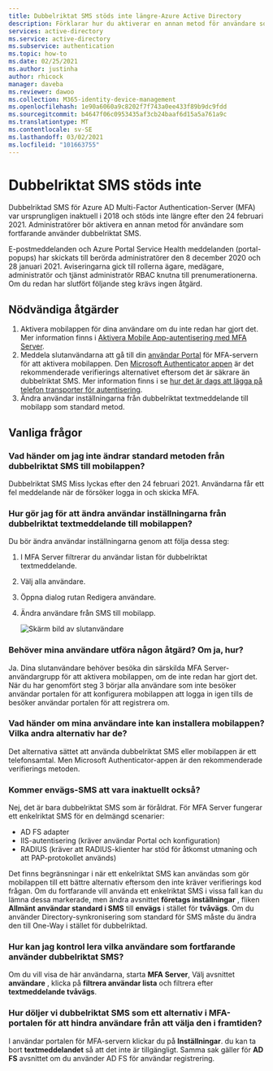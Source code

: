 ```yaml
---
title: Dubbelriktat SMS stöds inte längre-Azure Active Directory
description: Förklarar hur du aktiverar en annan metod för användare som fortfarande använder dubbelriktat SMS.
services: active-directory
ms.service: active-directory
ms.subservice: authentication
ms.topic: how-to
ms.date: 02/25/2021
ms.author: justinha
author: rhicock
manager: daveba
ms.reviewer: dawoo
ms.collection: M365-identity-device-management
ms.openlocfilehash: 1e90a6060a9c8202f7f743a0ee433f89b9dc9fdd
ms.sourcegitcommit: b4647f06c0953435af3cb24baaf6d15a5a761a9c
ms.translationtype: MT
ms.contentlocale: sv-SE
ms.lasthandoff: 03/02/2021
ms.locfileid: "101663755"
---
```

# <a name="two-way-sms-unsupported"></a>Dubbelriktat SMS stöds inte

Dubbelriktad SMS för Azure AD Multi-Factor Authentication-Server (MFA) var ursprungligen inaktuell i 2018 och stöds inte längre efter den 24 februari 2021. Administratörer bör aktivera en annan metod för användare som fortfarande använder dubbelriktat SMS.

E-postmeddelanden och Azure Portal Service Health meddelanden (portal-popups) har skickats till berörda administratörer den 8 december 2020 och 28 januari 2021. Aviseringarna gick till rollerna ägare, medägare, administratör och tjänst administratör RBAC knutna till prenumerationerna. Om du redan har slutfört följande steg krävs ingen åtgärd.

## <a name="required-actions"></a>Nödvändiga åtgärder

1. Aktivera mobilappen för dina användare om du inte redan har gjort det. Mer information finns i [Aktivera Mobile App-autentisering med MFA Server](howto-mfaserver-deploy-mobileapp.md).
1. Meddela slutanvändarna att gå till din [användar Portal](howto-mfaserver-deploy-userportal.md) för MFA-servern för att aktivera mobilappen. Den [Microsoft Authenticator appen](https://www.microsoft.com/account/authenticator) är det rekommenderade verifierings alternativet eftersom det är säkrare än dubbelriktat SMS. Mer information finns i se [hur det är dags att lägga på telefon transporter för autentisering](https://techcommunity.microsoft.com/t5/azure-active-directory-identity/it-s-time-to-hang-up-on-phone-transports-for-authentication/ba-p/1751752).
1. Ändra användar inställningarna från dubbelriktat textmeddelande till mobilapp som standard metod.

## <a name="faq"></a>Vanliga frågor

### <a name="what-if-i-dont-change-the-default-method-from-two-way-sms-to-the-mobile-app"></a>Vad händer om jag inte ändrar standard metoden från dubbelriktat SMS till mobilappen?
Dubbelriktat SMS Miss lyckas efter den 24 februari 2021. Användarna får ett fel meddelande när de försöker logga in och skicka MFA.

### <a name="how-do-i-change-the-user-settings-from-two-way-text-message-to-mobile-app"></a>Hur gör jag för att ändra användar inställningarna från dubbelriktat textmeddelande till mobilappen?

Du bör ändra användar inställningarna genom att följa dessa steg:

1. I MFA Server filtrerar du användar listan för dubbelriktat textmeddelande.
1. Välj alla användare.
1. Öppna dialog rutan Redigera användare.
1. Ändra användare från SMS till mobilapp.

   ![Skärm bild av slutanvändare](media/how-to-authentication-two-way-sms-unsupported/end-users.png)

### <a name="do-my-users-need-to-take-any-action-if-yes-how"></a>Behöver mina användare utföra någon åtgärd? Om ja, hur?
Ja. Dina slutanvändare behöver besöka din särskilda MFA Server-användargrupp för att aktivera mobilappen, om de inte redan har gjort det. När du har genomfört steg 3 börjar alla användare som inte besöker användar portalen för att konfigurera mobilappen att logga in igen tills de besöker användar portalen för att registrera om.

### <a name="what-if-my-users-cant-install-the-mobile-app-what-other-options-do-they-have"></a>Vad händer om mina användare inte kan installera mobilappen? Vilka andra alternativ har de?
Det alternativa sättet att använda dubbelriktat SMS eller mobilappen är ett telefonsamtal. Men Microsoft Authenticator-appen är den rekommenderade verifierings metoden.

### <a name="will-one-way-sms-be-deprecated-as-well"></a>Kommer envägs-SMS att vara inaktuellt också?
Nej, det är bara dubbelriktat SMS som är föråldrat. För MFA Server fungerar ett enkelriktat SMS för en delmängd scenarier:

- AD FS adapter
- IIS-autentisering (kräver användar Portal och konfiguration)
- RADIUS (kräver att RADIUS-klienter har stöd för åtkomst utmaning och att PAP-protokollet används)

Det finns begränsningar i när ett enkelriktat SMS kan användas som gör mobilappen till ett bättre alternativ eftersom den inte kräver verifierings kod frågan.
Om du fortfarande vill använda ett enkelriktat SMS i vissa fall kan du lämna dessa markerade, men ändra avsnittet **företags inställningar** , fliken **Allmänt** **användar standard i SMS** till **envägs** i stället för **tvåvägs**. Om du använder Directory-synkronisering som standard för SMS måste du ändra den till One-Way i stället för dubbelriktad.

### <a name="how-can-i-check-which-users-are-still-using-two-way-sms"></a>Hur kan jag kontrol lera vilka användare som fortfarande använder dubbelriktat SMS?
Om du vill visa de här användarna, starta **MFA Server**, Välj avsnittet **användare** , klicka på **filtrera användar lista** och filtrera efter **textmeddelande tvåvägs**.

### <a name="how-do-we-hide-two-way-sms-as-an-option-in-the-mfa-portal-to-prevent-users-from-selecting-it-in-the-future"></a>Hur döljer vi dubbelriktat SMS som ett alternativ i MFA-portalen för att hindra användare från att välja den i framtiden?
I användar portalen för MFA-servern klickar du på **Inställningar**. du kan ta bort **textmeddelandet** så att det inte är tillgängligt. Samma sak gäller för **AD FS** avsnittet om du använder AD FS för användar registrering.

